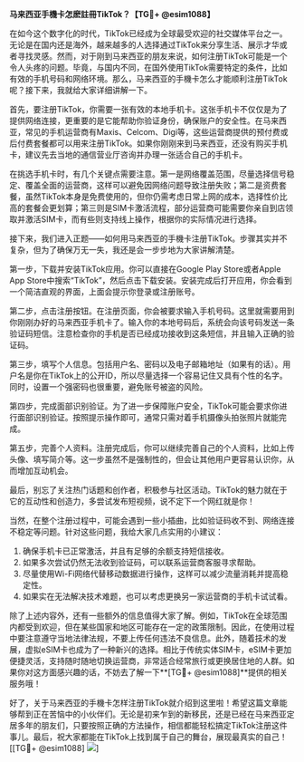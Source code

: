 **马来西亚手機卡怎麽註冊TikTok？【TG💪+ @esim1088】**

在如今这个数字化的时代，TikTok已经成为全球最受欢迎的社交媒体平台之一。无论是在国内还是海外，越来越多的人选择通过TikTok来分享生活、展示才华或者寻找灵感。然而，对于刚到马来西亚的朋友来说，如何注册TikTok可能是一个令人头疼的问题。毕竟，与国内不同，在国外使用TikTok需要特定的条件，比如有效的手机号码和网络环境。那么，马来西亚的手機卡怎么才能顺利注册TikTok呢？接下来，我就给大家详细讲解一下。

首先，要注册TikTok，你需要一张有效的本地手机卡。这张手机卡不仅仅是为了提供网络连接，更重要的是它能帮助你验证身份，确保账户的安全性。在马来西亚，常见的手机运营商有Maxis、Celcom、Digi等，这些运营商提供的预付费或后付费套餐都可以用来注册TikTok。如果你刚刚来到马来西亚，还没有购买手机卡，建议先去当地的通信营业厅咨询并办理一张适合自己的手机卡。

在挑选手机卡时，有几个关键点需要注意。第一是网络覆盖范围，尽量选择信号稳定、覆盖全面的运营商，这样可以避免因网络问题导致注册失败；第二是资费套餐，虽然TikTok本身是免费使用的，但你仍需考虑日常上网的成本，选择性价比高的套餐会更划算；第三则是SIM卡激活流程，部分运营商可能需要你亲自到店领取并激活SIM卡，而有些则支持线上操作，根据你的实际情况进行选择。

接下来，我们进入正题——如何用马来西亚的手機卡注册TikTok。步骤其实并不复杂，但为了确保万无一失，我还是会一步步地为大家讲解清楚。

第一步，下载并安装TikTok应用。你可以直接在Google Play Store或者Apple App Store中搜索“TikTok”，然后点击下载安装。安装完成后打开应用，你会看到一个简洁直观的界面，上面会提示你登录或注册账号。

第二步，点击注册按钮。在注册页面，你会被要求输入手机号码。这里就需要用到你刚刚办好的马来西亚手机卡了。输入你的本地号码后，系统会向该号码发送一条验证码短信。注意检查你的手机是否已经成功接收到这条短信，并且输入正确的验证码。

第三步，填写个人信息。包括用户名、密码以及电子邮箱地址（如果有的话）。用户名是你在TikTok上的公开ID，所以尽量选择一个容易记住又具有个性的名字。同时，设置一个强密码也很重要，避免账号被盗的风险。

第四步，完成面部识别验证。为了进一步保障账户安全，TikTok可能会要求你进行面部识别验证。按照提示操作即可，通常只需对着手机摄像头拍张照片就能完成。

第五步，完善个人资料。注册完成后，你可以继续完善自己的个人资料，比如上传头像、填写简介等。这一步虽然不是强制性的，但会让其他用户更容易认识你，从而增加互动机会。

最后，别忘了关注热门话题和创作者，积极参与社区活动。TikTok的魅力就在于它的互动性和创造力，多尝试发布短视频，说不定下一个网红就是你！

当然，在整个注册过程中，可能会遇到一些小插曲，比如验证码收不到、网络连接不稳定等问题。针对这些问题，我给大家几点实用的小建议：

1. 确保手机卡已正常激活，并且有足够的余额支持短信接收。
2. 如果多次尝试仍然无法收到验证码，可以联系运营商客服寻求帮助。
3. 尽量使用Wi-Fi网络代替移动数据进行操作，这样可以减少流量消耗并提高稳定性。
4. 如果实在无法解决技术难题，也可以考虑更换另一家运营商的手机卡试试看。

除了上述内容外，还有一些额外的信息值得大家了解。例如，TikTok在全球范围内都受到欢迎，但在某些国家和地区可能存在一定的政策限制。因此，在使用过程中要注意遵守当地法律法规，不要上传任何违法不良信息。此外，随着技术的发展，虚拟eSIM卡也成为了一种新兴的选择。相比于传统实体SIM卡，eSIM卡更加便捷灵活，支持随时随地切换运营商，非常适合经常旅行或更换居住地的人群。如果你对这方面感兴趣的话，不妨去了解一下**[TG💪+ @esim1088]**提供的相关服务哦！

好了，关于马来西亚的手機卡怎样注册TikTok就介绍到这里啦！希望这篇文章能够帮到正在苦恼中的小伙伴们。无论是初来乍到的新移民，还是已经在马来西亚定居多年的朋友们，只要按照正确的方法操作，相信都能轻松搞定TikTok注册这件事儿。最后，祝大家都能在TikTok上找到属于自己的舞台，展现最真实的自己！[[TG💪+ @esim1088] ![](https://i.postimg.cc/4NQfJmqS/Snipaste-2025-05-13-00-14-12.png)]